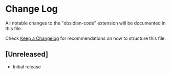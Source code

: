 # Change Log

All notable changes to the "obsidian-code" extension will be documented in this file.

Check [Keep a Changelog](http://keepachangelog.com/) for recommendations on how to structure this file.

## [Unreleased]

- Initial release